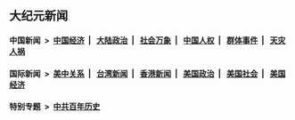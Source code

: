 ## 大纪元新闻

#### 中国新闻 &nbsp;>&nbsp; [中国经济](indexes/ncid283/README.md?10260845) &nbsp;| &nbsp; [大陆政治](indexes/ncid277/README.md?10260845) &nbsp;| &nbsp; [社会万象](indexes/ncid282/README.md?10260845) &nbsp;| &nbsp; [中国人权](indexes/ncid278/README.md?10260845) &nbsp;| &nbsp; [群体事件](indexes/ncid279/README.md?10260845) &nbsp;| &nbsp; [天灾人祸](indexes/ncid280/README.md?10260845)

#### 国际新闻 &nbsp;>&nbsp; [美中关系](indexes/nf1412576/README.md?10260845) &nbsp;| &nbsp; [台湾新闻](indexes/ncid1349361/README.md?10260845) &nbsp;| &nbsp; [香港新闻](indexes/ncid1349362/README.md?10260845) &nbsp;| &nbsp; [美国政治](indexes/ncid1078159/README.md?10260845) &nbsp;| &nbsp; [美国社会](indexes/ncid1078160/README.md?10260845) &nbsp;| &nbsp; [美国经济](indexes/ncid1078158/README.md?10260845)

#### 特别专题 &nbsp;>&nbsp; [中共百年历史](https://github.com/epoch-news/epoch-special/blob/master/README.md?10260845)  
